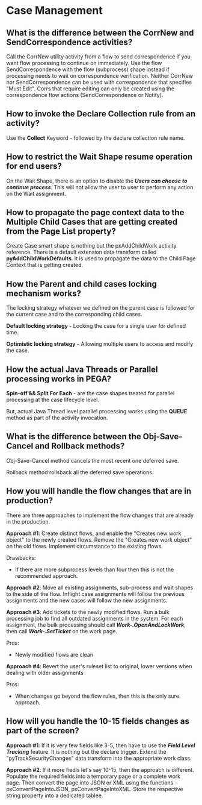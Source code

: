 # Case Management

## What is the difference between the CorrNew and SendCorrespondence activities?

Call the CorrNew utility activity from a flow to send correspondence if you want flow processing to continue on immediately. Use the flow SendCorrespondence with the flow (subprocess) shape instead if processing needs to wait on correspondence verification.  Neither CorrNew nor SendCorrespondence can be used with correspondence that specifies "Must Edit".  Corrs that require editing can only be created using the correspondence flow actions (SendCorrespondence or Notify).

## How to invoke the Declare Collection rule from an activity?

Use the **Collect** Keyword - followed by the declare collection rule name.

## How to restrict the Wait Shape resume operation for end users?

On the Wait Shape, there is an option to disable the ***Users can choose to continue process***. This will not allow the user to user to perform any action on the Wait assignment. 

## How to propagate the page context data to the Multiple Child Cases that are getting created from the Page List property?

Create Case smart shape is nothing but the pxAddChildWork activity reference. There is a default extension data transform called __pyAddChildWorkDefaults__. It is used to propagate the data to the Child Page Context that is getting created. 

## How the Parent and child cases locking mechanism works?

The locking strategy whatever we defined on the parent case is followed for the current case and to the corresponding child cases. 

__Default locking strategy__ - Locking the case for a single user for defined time. 

__Optimistic locking strategy__ - Allowing multiple users to access and modify the case. 

## How the actual Java Threads or Parallel processing works in PEGA?

__Spin-off && Split For Each__ - are the case shapes treated for parallel processing at the case lifecycle level. 

But, actual Java Thread level parallel processing works using the __QUEUE__ method as part of the activity invocation. 

## What is the difference between the Obj-Save-Cancel and Rollback methods?

Obj-Save-Cancel method cancels the most recent one deferred save. 

Rollback method rollsback all the deferred save operations. 

## How you will handle the flow changes that are in production?

There are three approaches to implement the flow changes that are already in the production.

__Approach #1__: Create distinct flows, and enable the "Creates new work object" to the newly created flows. Remove the "Creates new work object" on the old flows. Implement circumstance to the existing flows. 

Drawbacks:
- If there are more subprocess levels than four then this is not the recommended approach.

__Approach #2__: Move all existing assignments, sub-process and wait shapes to the side of the flow. Inflight case assignments will follow the previous assignments and the new cases will follow the new assignments. 

__Approach #3__: Add tickets to the newly modified flows. Run a bulk processing job to find all outdated assignments in the system. For each assignment, the bulk processing should call ***Work-.OpenAndLockWork***, then call ***Work-.SetTicket*** on the work page.

Pros:
- Newly modified flows are clean

__Approach #4__: Revert the user's ruleset list to original, lower versions when dealing with older assignments

Pros:
- When changes go beyond the flow rules, then this is the only sure approach.

## How will you handle the 10-15 fields changes as part of the screen?

__Approach #1__: If it is very few fields like 3-5, then have to use the ***Field Level Tracking*** feature. It is nothing but the declare trigger. Extend the "pyTrackSecurityChanges" data transform into the appropriate work class. 

__Approach #2__: If it more fiedls let's say 10-15, then the approach is different. Populate the required fields into a temporary page or a complete work page. Then convert the page into JSON or XML using the functions - pxConvertPageIntoJSON, pxConvertPageIntoXML. Store the respective string property into a dedicated tablee.